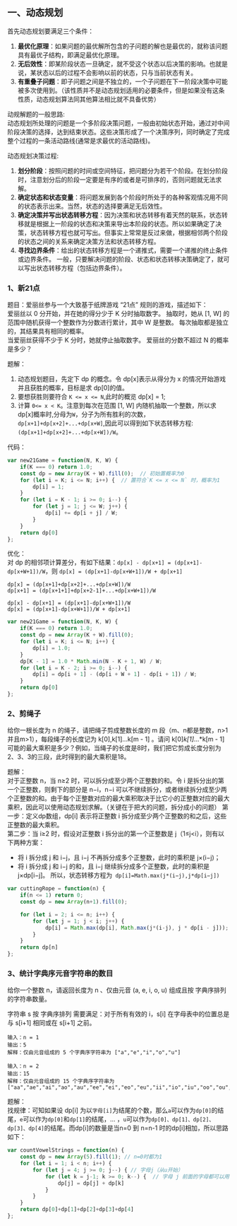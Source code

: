 ## 一、动态规划  
首先动态规划要满足三个条件：  
1. **最优化原理**：如果问题的最优解所包含的子问题的解也是最优的，就称该问题具有最优子结构，即满足最优化原理。
2. **无后效性**：即某阶段状态一旦确定，就不受这个状态以后决策的影响。也就是说，某状态以后的过程不会影响以前的状态，只与当前状态有关。
3. **有重叠子问题**：即子问题之间是不独立的，一个子问题在下一阶段决策中可能被多次使用到。（该性质并不是动态规划适用的必要条件，但是如果没有这条性质，动态规划算法同其他算法相比就不具备优势）  

动规解题的一般思路:    
  动态规划所处理的问题是一个多阶段决策问题，一般由初始状态开始，通过对中间阶段决策的选择，达到结束状态。这些决策形成了一个决策序列，同时确定了完成整个过程的一条活动路线(通常是求最优的活动路线)。  

动态规划决策过程:  
1. **划分阶段**：按照问题的时间或空间特征，把问题分为若干个阶段。在划分阶段时，注意划分后的阶段一定要是有序的或者是可排序的，否则问题就无法求解。
2. **确定状态和状态变量**：将问题发展到各个阶段时所处于的各种客观情况用不同的状态表示出来。当然，状态的选择要满足无后效性。
3. **确定决策并写出状态转移方程**：因为决策和状态转移有着天然的联系，状态转移就是根据上一阶段的状态和决策来导出本阶段的状态。所以如果确定了决策，状态转移方程也就可写出。但事实上常常是反过来做，根据相邻两个阶段的状态之间的关系来确定决策方法和状态转移方程。
4. **寻找边界条件**：给出的状态转移方程是一个递推式，需要一个递推的终止条件或边界条件。
一般，只要解决问题的阶段、状态和状态转移决策确定了，就可以写出状态转移方程（包括边界条件）。


### 1、新21点
题目：爱丽丝参与一个大致基于纸牌游戏 “21点” 规则的游戏，描述如下：  
爱丽丝以 0 分开始，并在她的得分少于 K 分时抽取数字。 抽取时，她从 [1, W] 的范围中随机获得一个整数作为分数进行累计，其中 W 是整数。 每次抽取都是独立的，其结果具有相同的概率。  
当爱丽丝获得不少于 K 分时，她就停止抽取数字。 爱丽丝的分数不超过 N 的概率是多少？  

题解：
1. 动态规划题目，先定下 dp 的概念。令 dp[x]表示从得分为 x 的情况开始游戏并且获胜的概率，目标是求 dp[0]的值。
2. 要想获胜则要符合 `K <= x <= N`,此时的概览 dp[x] = 1;
3. 计算 `0<= x < K`。注意到每次在范围 [1, W] 内随机抽取一个整数，所以求dp[x]概率时,分母为`W`，分子为所有胜利的次数，`dp[x+1]+dp[x+2]+...+dp[x+W]`,因此可以得到如下状态转移方程: `(dp[x+1]+dp[x+2]+...+dp[x+W])/W`。

代码：
```javascript
var new21Game = function(N, K, W) {
    if(K === 0) return 1.0;
    const dp = new Array(K + W).fill(0);  // 初始置概率为0
    for (let i = K; i <= N; i++) {  // 置符合`K <= x <= N` 时，概率为1
        dp[i] = 1;
    }
    for (let i = K - 1; i >= 0; i--) {
        for (let j = 1; j <= W; j++) {
            dp[i] += dp[i + j] / W;
        }
    }
    return dp[0]
};
```
优化：  
对 dp 的相邻项计算差分，有如下结果：`dp[x] - dp[x+1] = (dp[x+1]-dp[x+W+1])/W`，则
`dp[x] = (dp[x+1]-dp[x+W+1])/W + dp[x+1]`
```
dp[x] = (dp[x+1]+dp[x+2]+...+dp[x+W])/W
dp[x+1] = (dp[x+1+1]+dp[x+2-1]+...+dp[x+W+1])/W

dp[x] - dp[x+1] = (dp[x+1]-dp[x+W+1])/W
dp[x] = (dp[x+1]-dp[x+W+1])/W + dp[x+1]
```
```javascript
var new21Game = function(N, K, W) {
    if(K === 0) return 1.0;
    const dp = new Array(K + W).fill(0);
    for (let i = K; i <= N; i++) {
        dp[i] = 1.0;
    }
    dp[K - 1] = 1.0 * Math.min(N - K + 1, W) / W;
    for (let i = K - 2; i >= 0; i--) {
        dp[i] = dp[i + 1] - (dp[i + W + 1] - dp[i + 1]) / W;
    }
    return dp[0]
};
```

### 2、剪绳子
给你一根长度为 n 的绳子，请把绳子剪成整数长度的 m 段（m、n都是整数，n>1并且m>1），每段绳子的长度记为 k[0],k[1]...k[m - 1] 。请问 k[0]*k[1]*...*k[m - 1] 可能的最大乘积是多少？例如，当绳子的长度是8时，我们把它剪成长度分别为2、3、3的三段，此时得到的最大乘积是18。

题解：  
对于正整数 n，当 n≥2 时，可以拆分成至少两个正整数的和。令 i 是拆分出的第一个正整数，则剩下的部分是 n−i，n−i 可以不继续拆分，或者继续拆分成至少两个正整数的和。由于每个正整数对应的最大乘积取决于比它小的正整数对应的最大乘积，因此可以使用动态规划求解。（关键在于把大的问题，拆分成小的问题）
第一步：定义dp数组，dp[i] 表示将正整数 i 拆分成至少两个正整数的和之后，这些正整数的最大乘积。  
第二步：当 i≥2 时，假设对正整数 i 拆分出的第一个正整数是 j（1≤j<i），则有以下两种方案：
- 将 i 拆分成 j 和 i−j，且 i−j 不再拆分成多个正整数，此时的乘积是 j×(i−j)；
- 将 i 拆分成 j 和 i−j 的和，且 i−j 继续拆分成多个正整数，此时的乘积是 j×dp[i−j]。
所以，状态转移方程为` dp[i]=Math.max(j*(i−j),j*dp[i−j])`

```javascript
var cuttingRope = function(n) {
    if(n <= 1) return 0;
    const dp = new Array(n+1).fill(0);

    for (let i = 2; i <= n; i++) {
        for (let j = 1; j < i; j++) {
            dp[i] = Math.max(dp[i], Math.max(j*(i-j), j * dp[i - j]));
        }        
    }
    return dp[n]
};
```

### 3、统计字典序元音字符串的数目
给你一个整数 n，请返回长度为 n 、仅由元音 (a, e, i, o, u) 组成且按 字典序排列 的字符串数量。

字符串 s 按 字典序排列 需要满足：对于所有有效的 i，s[i] 在字母表中的位置总是与 s[i+1] 相同或在 s[i+1] 之前。
```
输入：n = 1
输出：5
解释：仅由元音组成的 5 个字典序字符串为 ["a","e","i","o","u"]

输入：n = 2
输出：15
解释：仅由元音组成的 15 个字典序字符串为["aa","ae","ai","ao","au","ee","ei","eo","eu","ii","io","iu","oo","ou","uu"]
```

题解：  
找规律：可知如果设 dp[i] 为以`字母[i]`为结尾的个数，那么`a`可以作为`dp[0]`的结尾，`e`可以作为`dp[0]`和`dp[1]`的结尾，... ，`u`可以作为`dp[0]、dp[1]、dp[2]、dp[3]、dp[4]`的结尾。而dp[i]的数量是当n=0 到 n=n-1 时的dp[i]相加，所以思路如下：  

```javascript
var countVowelStrings = function(n) {
    const dp = new Array(5).fill(1); // n=0时都为1
    for (let i = 1; i < n; i++) {
        for (let j = 4; j >= 0; j--) { // 字母j（从u开始）
            for (let k = j-1; k >= 0; k--) {  // 字母 j 前面的字母都可以用 j 当作结尾
                dp[j] = dp[j] + dp[k]
            }
        }
    }
    return dp[0]+dp[1]+dp[2]+dp[3]+dp[4]
};
```